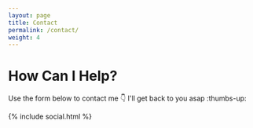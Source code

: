 ```yaml
---
layout: page
title: Contact
permalink: /contact/
weight: 4
---
```



# **How Can I Help?**

Use the form below to contact me :point_down: I'll get back to you asap :thumbs-up:


  {% include social.html %}
